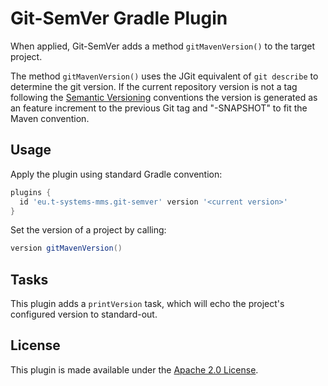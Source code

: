 Git-SemVer Gradle Plugin
========================

When applied, Git-SemVer adds a method `gitMavenVersion()` to the target project.
 
The method `gitMavenVersion()` uses the JGit equivalent of `git describe` to determine
the git version. If the current repository version is not a tag following the
[Semantic Versioning](http://semver.org/) conventions the version is generated as an
feature increment to the previous Git tag and "-SNAPSHOT" to fit the Maven convention.

Usage
-----

Apply the plugin using standard Gradle convention:

```groovy
plugins {
  id 'eu.t-systems-mms.git-semver' version '<current version>'
}
```

Set the version of a project by calling:

```groovy
version gitMavenVersion()
```

Tasks
-----
This plugin adds a `printVersion` task, which will echo the project's configured version
to standard-out.

License
-------

This plugin is made available under the [Apache 2.0 License](http://www.apache.org/licenses/LICENSE-2.0).